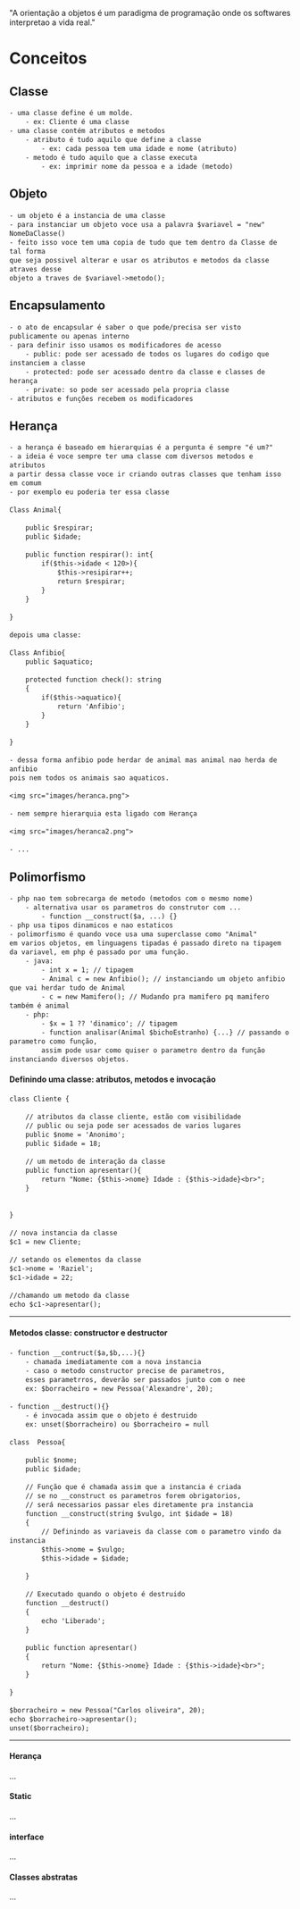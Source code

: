 "A orientação a objetos é um paradigma de programação onde os softwares interpretao a vida real."

# Conceitos

## Classe

    - uma classe define é um molde.
        - ex: Cliente é uma classe
    - uma classe contém atributos e metodos
        - atributo é tudo aquilo que define a classe
            - ex: cada pessoa tem uma idade e nome (atributo)
        - metodo é tudo aquilo que a classe executa
            - ex: imprimir nome da pessoa e a idade (metodo)

## Objeto

    - um objeto é a instancia de uma classe
    - para instanciar um objeto voce usa a palavra $variavel = "new" NomeDaClasse()
    - feito isso voce tem uma copia de tudo que tem dentro da Classe de tal forma
    que seja possivel alterar e usar os atributos e metodos da classe atraves desse
    objeto a traves de $variavel->metodo();

## Encapsulamento
    
    - o ato de encapsular é saber o que pode/precisa ser visto publicamente ou apenas interno
    - para definir isso usamos os modificadores de acesso
        - public: pode ser acessado de todos os lugares do codigo que instanciem a classe
        - protected: pode ser acessado dentro da classe e classes de herança
        - private: so pode ser acessado pela propria classe
    - atributos e funções recebem os modificadores

## Herança

    - a herança é baseado em hierarquias é a pergunta é sempre "é um?"
    - a ideia é voce sempre ter uma classe com diversos metodos e atributos
    a partir dessa classe voce ir criando outras classes que tenham isso em comum
    - por exemplo eu poderia ter essa classe

    Class Animal{

        public $respirar;
        public $idade;

        public function respirar(): int{
            if($this->idade < 120>){
                $this->resipirar++;
                return $respirar;
            }
        }

    }
    
    depois uma classe:

    Class Anfibio{
        public $aquatico;

        protected function check(): string
        {
            if($this->aquatico){
                return 'Anfibio';
            }
        }

    }

    - dessa forma anfibio pode herdar de animal mas animal nao herda de anfibio
    pois nem todos os animais sao aquaticos.

    <img src="images/heranca.png">

    - nem sempre hierarquia esta ligado com Herança

    <img src="images/heranca2.png">

    - ...

## Polimorfismo

    - php nao tem sobrecarga de metodo (metodos com o mesmo nome)
        - alternativa usar os parametros do construtor com ...
            - function __construct($a, ...) {}
    - php usa tipos dinamicos e nao estaticos
    - polimorfismo é quando voce usa uma superclasse como "Animal"
    em varios objetos, em linguagens tipadas é passado direto na tipagem
    da variavel, em php é passado por uma função.
        - java:
            - int x = 1; // tipagem
            - Animal c = new Anfibio(); // instanciando um objeto anfibio que vai herdar tudo de Animal
            - c = new Mamifero(); // Mudando pra mamifero pq mamifero também é animal
        - php:
            - $x = 1 ?? 'dinamico'; // tipagem
            - function analisar(Animal $bichoEstranho) {...} // passando o parametro como função, 
            assim pode usar como quiser o parametro dentro da função instanciando diversos objetos.


#### Definindo uma classe: atributos, metodos e invocação

    class Cliente {

        // atributos da classe cliente, estão com visibilidade 
        // public ou seja pode ser acessados de varios lugares
        public $nome = 'Anonimo';
        public $idade = 18;

        // um metodo de interação da classe
        public function apresentar(){
            return "Nome: {$this->nome} Idade : {$this->idade}<br>";
        }


    }

    // nova instancia da classe
    $c1 = new Cliente;

    // setando os elementos da classe
    $c1->nome = 'Raziel';
    $c1->idade = 22;

    //chamando um metodo da classe
    echo $c1->apresentar();

<hr>

#### Metodos classe: constructor e destructor

    - function __contruct($a,$b,...){}
        - chamada imediatamente com a nova instancia
        - caso o metodo constructor precise de parametros, 
        esses parametrros, deverão ser passados junto com o nee
        ex: $borracheiro = new Pessoa('Alexandre', 20);

    - function __destruct(){}
        - é invocada assim que o objeto é destruido
        ex: unset($borracheiro) ou $borracheiro = null

    class  Pessoa{

        public $nome;
        public $idade;

        // Função que é chamada assim que a instancia é criada
        // se no __construct os parametros forem obrigatorios,
        // será necessarios passar eles diretamente pra instancia
        function __construct(string $vulgo, int $idade = 18)
        {
            // Definindo as variaveis da classe com o parametro vindo da instancia
            $this->nome = $vulgo;
            $this->idade = $idade;

        }

        // Executado quando o objeto é destruido
        function __destruct()
        {
            echo 'Liberado';
        }

        public function apresentar()
        {
            return "Nome: {$this->nome} Idade : {$this->idade}<br>";
        }

    }

    $borracheiro = new Pessoa("Carlos oliveira", 20);
    echo $borracheiro->apresentar();
    unset($borracheiro);

<hr>

#### Herança

...


#### Static

...

#### interface

...

#### Classes abstratas

...